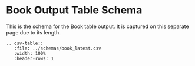 # Book Output Table Schema

This is the schema for the Book table output. It is captured on this separate page due to its length.

``` eval_rst
.. csv-table::
   :file: ../schemas/book_latest.csv
   :width: 100%
   :header-rows: 1
```